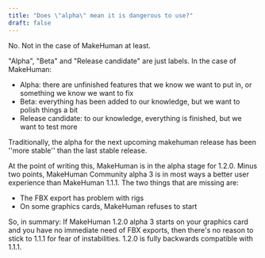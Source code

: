 ```yaml
---
title: "Does \"alpha\" mean it is dangerous to use?"
draft: false
---
```


No. Not in the case of MakeHuman at least. 

"Alpha", "Beta" and "Release candidate" are just labels. In the case of MakeHuman:

* Alpha: there are unfinished features that we know we want to put in, or something we know we want to fix
* Beta: everything has been added to our knowledge, but we want to polish things a bit 
* Release candidate: to our knowledge, everything is finished, but we want to test more

Traditionally, the alpha for the next upcoming makehuman release has been ''more stable'' than the last stable release. 

At the point of writing this, MakeHuman is in the alpha stage for 1.2.0. Minus two points, MakeHuman Community alpha 3 is in most ways a better user experience than MakeHuman 1.1.1. The two things that are missing are:

* The FBX export has problem with rigs
* On some graphics cards, MakeHuman refuses to start

So, in summary: If MakeHuman 1.2.0 alpha 3 starts on your graphics card and you have no immediate need of FBX exports, then there's no reason to stick to 1.1.1 for fear of instabilities. 1.2.0 is fully backwards compatible with 1.1.1.